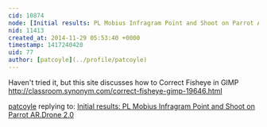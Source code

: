 ```yaml
---
cid: 10874
node: [Initial results: PL Mobius Infragram Point and Shoot on Parrot AR.Drone 2.0 ](../notes/patcoyle/11-27-2014/initial-results-pl-mobius-infragram-point-and-shoot-on-parrot-ar-drone-2-0)
nid: 11413
created_at: 2014-11-29 05:53:40 +0000
timestamp: 1417240420
uid: 77
author: [patcoyle](../profile/patcoyle)
---
```


Haven't tried it, but this site discusses how to Correct Fisheye in GIMP 
http://classroom.synonym.com/correct-fisheye-gimp-19646.html

[patcoyle](../profile/patcoyle) replying to: [Initial results: PL Mobius Infragram Point and Shoot on Parrot AR.Drone 2.0 ](../notes/patcoyle/11-27-2014/initial-results-pl-mobius-infragram-point-and-shoot-on-parrot-ar-drone-2-0)


